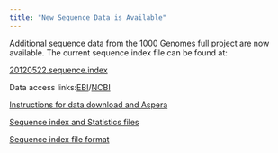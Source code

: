 ```yaml
---
title: "New Sequence Data is Available"
---
```

                    
Additional sequence data from the 1000 Genomes full project are now available. The current sequence.index file can be found at:

[20120522.sequence.index](ftp://ftp.1000genomes.ebi.ac.uk/vol1/ftp/sequence_indices/20120522.sequence.index)

Data access links:[EBI](ftp://ftp.1000genomes.ebi.ac.uk/vol1/ftp/data)/[NCBI](ftp://ftp-trace.ncbi.nih.gov/1000genomes/ftp/data)

[Instructions for data download and Aspera](http://www.1000genomes.org/announcements/data#DataAccess)

[Sequence index and Statistics files](ftp://ftp.1000genomes.ebi.ac.uk/vol1/ftp/sequence_indices/)

[Sequence index file format](ftp://ftp.1000genomes.ebi.ac.uk/vol1/ftp/README.sequence_data)
